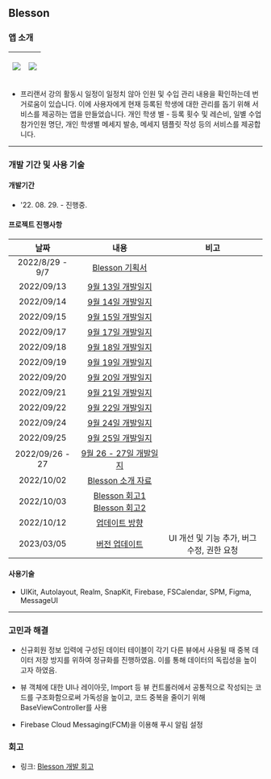 ## Blesson

### 앱 소개

| <p align = "center"><img src = "https://user-images.githubusercontent.com/84652513/193572589-aaf84b6e-55a6-4c71-bf89-dd36dd12a8b6.gif"></p> | <p align="center"><img src="https://user-images.githubusercontent.com/84652513/193572863-01bfc8b7-9f5a-4ea8-b239-1644b685d303.gif"></p> |
| :----------------------------------------------------------: | :----------------------------------------------------------: |

- 프리랜서 강의 활동시 일정이 일정치 않아 인원 및 수입 관리 내용을 확인하는데 번거로움이 있습니다. 이에 사용자에게 현재 등록된 학생에 대한 관리를 돕기 위해 서비스를 제공하는 앱을 만들었습니다. 개인 학생 별 - 등록 횟수 및 레슨비, 일별 수업 참가인원 명단, 개인 학생별 메세지 발송, 메세지 템플릿 작성 등의 서비스를 제공합니다.

------

### 개발 기간 및 사용 기술

#### 개발기간

- '22. 08. 29. - 진행중.

#### 프로젝트 진행사항

|      날짜       |                             내용                             |                    비고                    |
| :-------------: | :----------------------------------------------------------: | :----------------------------------------: |
| 2022/8/29 - 9/7 | [Blesson 기획서](https://inframince.notion.site/Blesson-9c5e1d97a191471484ee99ab168cf786) |                                            |
|   2022/09/13    | [9월 13일 개발일지](https://www.notion.so/inframince/2022-09-13-1820353f445942c9b3f2fb9c4ff8ad3e) |                                            |
|   2022/09/14    | [9월 14일 개발일지](https://inframince.notion.site/2022-09-14-4553a358f5464ec9aa1f632a51b38b8a) |                                            |
|   2022/09/15    | [9월 15일 개발일지](https://inframince.notion.site/2022-09-15-03bbf6faa72e4a59bb774815d8e81b68) |                                            |
|   2022/09/17    | [9월 17일 개발일지](https://inframince.notion.site/2022-09-17-50d83235c9ed430b813ee78e8c9d320c) |                                            |
|   2022/09/18    | [9월 18일 개발일지](https://inframince.notion.site/2022-09-18-3b68421e30834d43b0c83b5f4a4c7dc3) |                                            |
|   2022/09/19    | [9월 19일 개발일지](https://inframince.notion.site/2022-09-19-60808a839789436fb020b2ba20948c87) |                                            |
|   2022/09/20    | [9월 20일 개발일지](https://inframince.notion.site/2022-09-20-9b03ff35b6954aebbc3f194e1c3f2122) |                                            |
|   2022/09/21    | [9월 21일 개발일지](https://inframince.notion.site/2022-09-21-33d152047e314b069eaa83a51544c9c0) |                                            |
|   2022/09/22    | [9월 22일 개발일지](https://inframince.notion.site/2022-09-22-7aab5e0320184ef7b8e2eb786b63dccc) |                                            |
|   2022/09/24    | [9월 24일 개발일지](https://inframince.notion.site/2022-09-24-b1db9d15e36c473a9f363c204a22fa99) |                                            |
|   2022/09/25    | [9월 25일 개발일지](https://inframince.notion.site/2022-09-25-a41fcc93a53d495b89c3583ae665c338) |                                            |
| 2022/09/26 - 27 | [9월 26 - 27일 개발일지](https://inframince.notion.site/2022-09-26-27-4df22322e7774a7fb5db37307f375ef4) |                                            |
|   2022/10/02    | [Blesson 소개 자료](https://inframince.notion.site/Blesson-8ebfff4cdb474d96b9f72229ad579d3c) |                                            |
|   2022/10/03    | [Blesson 회고1](https://inframince.notion.site/2022-10-02-de9dd0be55a842ef878c914cf4f7c370) [Blesson 회고2](https://velog.io/@hii5074/Blesson-%EA%B0%9C%EB%B0%9C-%ED%9A%8C%EA%B3%A0) |                                            |
|   2022/10/12    | [업데이트 방향](https://inframince.notion.site/Blesson-bb28fcd031724a488df50302481f4e29) |                                            |
|   2023/03/05    | [버전 업데이트](https://inframince.notion.site/bb28fcd031724a488df50302481f4e29) | UI 개선 및 기능 추가, 버그 수정, 권한 요청 |

#### 사용기술

- UIKit, Autolayout, Realm, SnapKit, Firebase, FSCalendar, SPM, Figma, MessageUI

------

### 고민과 해결

- 신규회원 정보 입력에 구성된 데이터 테이블이 각기 다른 뷰에서 사용될 때 중복 데이터 저장 방지를 위하여 정규화를 진행하였음. 이를 통해 데이터의 독립성을 높이고자 하였음.

- 뷰 객체에 대한 UI나 레이아웃, Import 등 뷰 컨트롤러에서 공통적으로 작성되는 코드를 구조화함으로써 가독성을 높이고, 코드 중복을 줄이기 위해 BaseViewController를 사용

- Firebase Cloud Messaging(FCM)을 이용해 푸시 알림 설정



### 회고

- 링크: [Blesson 개발 회고](https://velog.io/@hii5074/Blesson-개발-회고)
